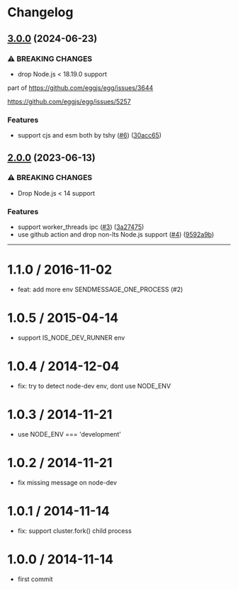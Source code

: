 # Changelog

## [3.0.0](https://github.com/node-modules/sendmessage/compare/v2.0.0...v3.0.0) (2024-06-23)


### ⚠ BREAKING CHANGES

* drop Node.js < 18.19.0 support

part of https://github.com/eggjs/egg/issues/3644

https://github.com/eggjs/egg/issues/5257

### Features

* support cjs and esm both by tshy ([#6](https://github.com/node-modules/sendmessage/issues/6)) ([30acc65](https://github.com/node-modules/sendmessage/commit/30acc65d9359531ad817ccb8195af791805a63c5))

## [2.0.0](https://github.com/node-modules/sendmessage/compare/v1.1.0...v2.0.0) (2023-06-13)


### ⚠ BREAKING CHANGES

* Drop Node.js < 14 support

### Features

* support worker_threads ipc ([#3](https://github.com/node-modules/sendmessage/issues/3)) ([3a27475](https://github.com/node-modules/sendmessage/commit/3a274755a43d8c7f4af6116717409ae2d9d66cea))
* use github action and drop non-lts Node.js support ([#4](https://github.com/node-modules/sendmessage/issues/4)) ([9592a9b](https://github.com/node-modules/sendmessage/commit/9592a9bd9fe880b565475d7583448af46da077f4))

---


1.1.0 / 2016-11-02
==================

  * feat: add more env SENDMESSAGE_ONE_PROCESS (#2)

1.0.5 / 2015-04-14
==================

 * support IS_NODE_DEV_RUNNER env

1.0.4 / 2014-12-04
==================

 * fix: try to detect node-dev env, dont use NODE_ENV

1.0.3 / 2014-11-21
==================

 * use NODE_ENV === 'development'

1.0.2 / 2014-11-21
==================

 * fix missing message on node-dev

1.0.1 / 2014-11-14
==================

 * fix: support cluster.fork() child process

1.0.0 / 2014-11-14
==================

 * first commit
